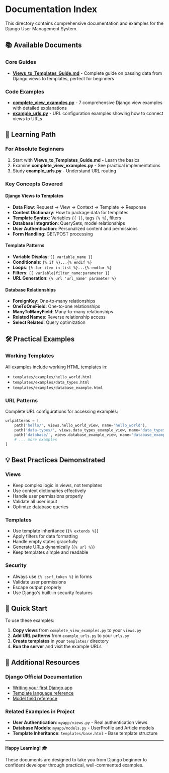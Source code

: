 # Documentation Index

This directory contains comprehensive documentation and examples for the Django User Management System.

## 📚 Available Documents

### Core Guides
- **[Views_to_Templates_Guide.md](Views_to_Templates_Guide.md)** - Complete guide on passing data from Django views to templates, perfect for beginners

### Code Examples
- **[complete_view_examples.py](complete_view_examples.py)** - 7 comprehensive Django view examples with detailed explanations
- **[example_urls.py](example_urls.py)** - URL configuration examples showing how to connect views to URLs

## 🎯 Learning Path

### For Absolute Beginners
1. Start with **Views_to_Templates_Guide.md** - Learn the basics
2. Examine **complete_view_examples.py** - See practical implementations
3. Study **example_urls.py** - Understand URL routing

### Key Concepts Covered

#### Django Views to Templates
- **Data Flow**: Request → View → Context → Template → Response
- **Context Dictionary**: How to package data for templates
- **Template Syntax**: Variables `{{ }}`, tags `{% %}`, filters
- **Database Integration**: QuerySets, model relationships
- **User Authentication**: Personalized content and permissions
- **Form Handling**: GET/POST processing

#### Template Patterns
- **Variable Display**: `{{ variable_name }}`
- **Conditionals**: `{% if %}...{% endif %}`
- **Loops**: `{% for item in list %}...{% endfor %}`
- **Filters**: `{{ variable|filter_name:parameter }}`
- **URL Generation**: `{% url 'url_name' parameter %}`

#### Database Relationships
- **ForeignKey**: One-to-many relationships
- **OneToOneField**: One-to-one relationships  
- **ManyToManyField**: Many-to-many relationships
- **Related Names**: Reverse relationship access
- **Select Related**: Query optimization

## 🛠️ Practical Examples

### Working Templates
All examples include working HTML templates in:
- `templates/examples/hello_world.html`
- `templates/examples/data_types.html`
- `templates/examples/database_example.html`

### URL Patterns
Complete URL configurations for accessing examples:
```python
urlpatterns = [
    path('hello/', views.hello_world_view, name='hello_world'),
    path('data-types/', views.data_types_example_view, name='data_types'),
    path('database/', views.database_example_view, name='database_example'),
    # ... more examples
]
```

## 💡 Best Practices Demonstrated

### Views
- Keep complex logic in views, not templates
- Use context dictionaries effectively
- Handle user permissions properly
- Validate all user input
- Optimize database queries

### Templates  
- Use template inheritance (`{% extends %}`)
- Apply filters for data formatting
- Handle empty states gracefully
- Generate URLs dynamically (`{% url %}`)
- Keep templates simple and readable

### Security
- Always use `{% csrf_token %}` in forms
- Validate user permissions
- Escape output properly
- Use Django's built-in security features

## 🚀 Quick Start

To use these examples:

1. **Copy views** from `complete_view_examples.py` to your `views.py`
2. **Add URL patterns** from `example_urls.py` to your `urls.py`  
3. **Create templates** in your `templates/` directory
4. **Run the server** and visit the example URLs

## 📖 Additional Resources

### Django Official Documentation
- [Writing your first Django app](https://docs.djangoproject.com/en/stable/intro/tutorial01/)
- [Template language reference](https://docs.djangoproject.com/en/stable/ref/templates/language/)
- [Model field reference](https://docs.djangoproject.com/en/stable/ref/models/fields/)

### Related Examples in Project
- **User Authentication**: `myapp/views.py` - Real authentication views
- **Database Models**: `myapp/models.py` - UserProfile and Article models
- **Template Inheritance**: `templates/base.html` - Base template structure

---

**Happy Learning!** 🎓

These documents are designed to take you from Django beginner to confident developer through practical, well-commented examples.
